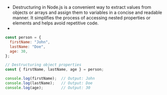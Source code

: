    
- Destructuring in Node.js is a convenient way to extract values from objects or arrays and assign them to variables in a concise and readable manner. It simplifies the process of accessing nested properties or elements and helps avoid repetitive code.
-
```js
const person = {
  firstName: "John",
  lastName: "Doe",
  age: 30,
};

// Destructuring object properties
const { firstName, lastName, age } = person;

console.log(firstName);  // Output: John
console.log(lastName);   // Output: Doe
console.log(age);        // Output: 30

```
